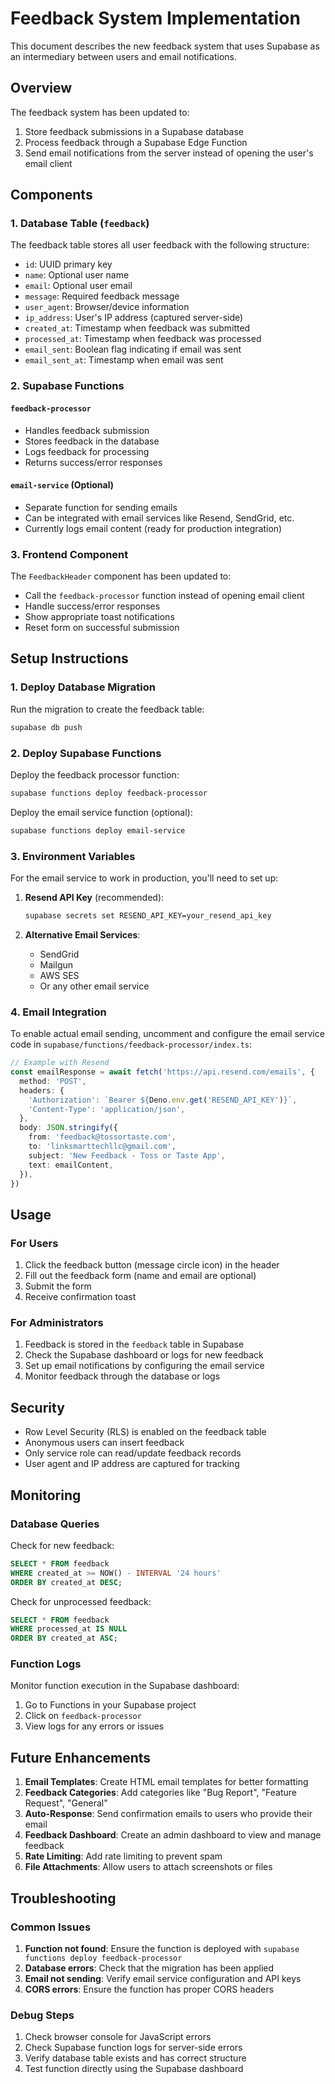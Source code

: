 # Feedback System Implementation

This document describes the new feedback system that uses Supabase as an intermediary between users and email notifications.

## Overview

The feedback system has been updated to:
1. Store feedback submissions in a Supabase database
2. Process feedback through a Supabase Edge Function
3. Send email notifications from the server instead of opening the user's email client

## Components

### 1. Database Table (`feedback`)

The feedback table stores all user feedback with the following structure:
- `id`: UUID primary key
- `name`: Optional user name
- `email`: Optional user email
- `message`: Required feedback message
- `user_agent`: Browser/device information
- `ip_address`: User's IP address (captured server-side)
- `created_at`: Timestamp when feedback was submitted
- `processed_at`: Timestamp when feedback was processed
- `email_sent`: Boolean flag indicating if email was sent
- `email_sent_at`: Timestamp when email was sent

### 2. Supabase Functions

#### `feedback-processor`
- Handles feedback submission
- Stores feedback in the database
- Logs feedback for processing
- Returns success/error responses

#### `email-service` (Optional)
- Separate function for sending emails
- Can be integrated with email services like Resend, SendGrid, etc.
- Currently logs email content (ready for production integration)

### 3. Frontend Component

The `FeedbackHeader` component has been updated to:
- Call the `feedback-processor` function instead of opening email client
- Handle success/error responses
- Show appropriate toast notifications
- Reset form on successful submission

## Setup Instructions

### 1. Deploy Database Migration

Run the migration to create the feedback table:
```bash
supabase db push
```

### 2. Deploy Supabase Functions

Deploy the feedback processor function:
```bash
supabase functions deploy feedback-processor
```

Deploy the email service function (optional):
```bash
supabase functions deploy email-service
```

### 3. Environment Variables

For the email service to work in production, you'll need to set up:

1. **Resend API Key** (recommended):
   ```bash
   supabase secrets set RESEND_API_KEY=your_resend_api_key
   ```

2. **Alternative Email Services**:
   - SendGrid
   - Mailgun
   - AWS SES
   - Or any other email service

### 4. Email Integration

To enable actual email sending, uncomment and configure the email service code in `supabase/functions/feedback-processor/index.ts`:

```typescript
// Example with Resend
const emailResponse = await fetch('https://api.resend.com/emails', {
  method: 'POST',
  headers: {
    'Authorization': `Bearer ${Deno.env.get('RESEND_API_KEY')}`,
    'Content-Type': 'application/json',
  },
  body: JSON.stringify({
    from: 'feedback@tossortaste.com',
    to: 'linksmarttechllc@gmail.com',
    subject: 'New Feedback - Toss or Taste App',
    text: emailContent,
  }),
})
```

## Usage

### For Users
1. Click the feedback button (message circle icon) in the header
2. Fill out the feedback form (name and email are optional)
3. Submit the form
4. Receive confirmation toast

### For Administrators
1. Feedback is stored in the `feedback` table in Supabase
2. Check the Supabase dashboard or logs for new feedback
3. Set up email notifications by configuring the email service
4. Monitor feedback through the database or logs

## Security

- Row Level Security (RLS) is enabled on the feedback table
- Anonymous users can insert feedback
- Only service role can read/update feedback records
- User agent and IP address are captured for tracking

## Monitoring

### Database Queries

Check for new feedback:
```sql
SELECT * FROM feedback 
WHERE created_at >= NOW() - INTERVAL '24 hours' 
ORDER BY created_at DESC;
```

Check for unprocessed feedback:
```sql
SELECT * FROM feedback 
WHERE processed_at IS NULL 
ORDER BY created_at ASC;
```

### Function Logs

Monitor function execution in the Supabase dashboard:
1. Go to Functions in your Supabase project
2. Click on `feedback-processor`
3. View logs for any errors or issues

## Future Enhancements

1. **Email Templates**: Create HTML email templates for better formatting
2. **Feedback Categories**: Add categories like "Bug Report", "Feature Request", "General"
3. **Auto-Response**: Send confirmation emails to users who provide their email
4. **Feedback Dashboard**: Create an admin dashboard to view and manage feedback
5. **Rate Limiting**: Add rate limiting to prevent spam
6. **File Attachments**: Allow users to attach screenshots or files

## Troubleshooting

### Common Issues

1. **Function not found**: Ensure the function is deployed with `supabase functions deploy feedback-processor`
2. **Database errors**: Check that the migration has been applied
3. **Email not sending**: Verify email service configuration and API keys
4. **CORS errors**: Ensure the function has proper CORS headers

### Debug Steps

1. Check browser console for JavaScript errors
2. Check Supabase function logs for server-side errors
3. Verify database table exists and has correct structure
4. Test function directly using the Supabase dashboard 